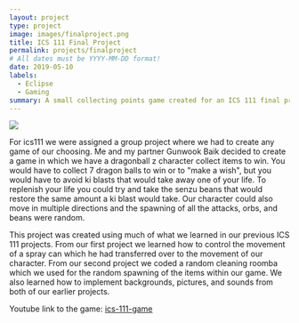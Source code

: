```yaml
---
layout: project
type: project
image: images/finalproject.png
title: ICS 111 Final Project
permalink: projects/finalproject
# All dates must be YYYY-MM-DD format!
date: 2019-05-10
labels:
  - Eclipse
  - Gaming
summary: A small collecting points game created for an ICS 111 final project.
---
```


<img class="ui image" src="{{ site.baseurl }}/images/gamewin.png">

For ics111 we were assigned a group project where we had to create any game of our choosing. Me and my partner Gunwook Baik decided to create a game in which we have a dragonball z character collect items to win. You would have to collect 7 dragon balls to win or to "make a wish", but you would have to avoid ki blasts that would take away one of your life. To replenish your life you could try and take the senzu beans that would restore the same amount a ki blast would take. Our character could also move in multiple directions and the spawning of all the attacks, orbs, and beans were random.

This project was created using much of what we learned in our previous ICS 111 projects. From our first project we learned how to control the movement of a spray can which he had transferred over to the movement of our character. From our second project we coded a random cleaning roomba which we used for the random spawning of the items within our game. We also learned how to implement backgrounds, pictures, and sounds from both of our earlier projects.

Youtube link to the game: <a href="https://www.youtube.com/watch?v=-e1Hy7TdYCk"><i class="="></i>ics-111-game</a>

